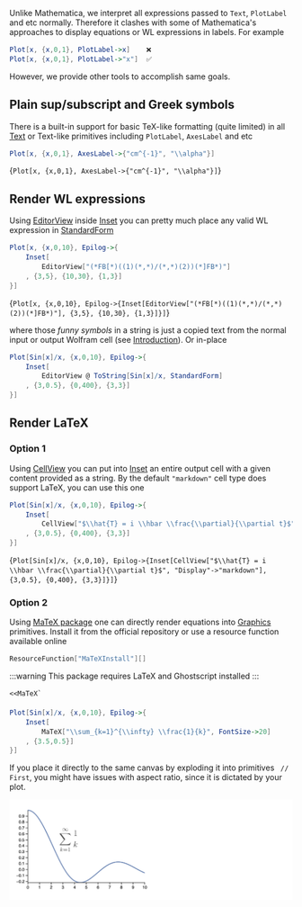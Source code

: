 Unlike Mathematica, we interpret all expressions passed to `Text`, `PlotLabel` and etc normally. Therefore it clashes with some of Mathematica's approaches to display equations or WL expressions in labels. For example

```mathematica
Plot[x, {x,0,1}, PlotLabel->x]    ❌
Plot[x, {x,0,1}, PlotLabel->"x"]  ✅ 
```

However, we provide other tools to accomplish same goals.

## Plain sup/subscript and Greek symbols
There is a built-in support for basic TeX-like formatting (quite limited) in all [Text](frontend/Reference/Graphics3D/Text.md) or Text-like primitives including `PlotLabel`, `AxesLabel` and etc

```mathematica
Plot[x, {x,0,1}, AxesLabel->{"cm^{-1}", "\\alpha"}]
```

<Wl>{`Plot[x, {x,0,1}, AxesLabel->{"cm^{-1}", "\\alpha"}]`}</Wl>

## Render WL expressions
Using [EditorView](frontend/Reference/GUI/EditorView.md) inside [Inset](frontend/Reference/Graphics/Inset.md) you can pretty much place any valid WL expression in [StandardForm](frontend/Reference/Formatting/StandardForm.md) 

```mathematica
Plot[x, {x,0,10}, Epilog->{
	Inset[
		EditorView["(*FB[*)((1)(*,*)/(*,*)(2))(*]FB*)"]
	, {3,5}, {10,30}, {1,3}]
}]
```

<Wl>{`Plot[x, {x,0,10}, Epilog->{Inset[EditorView["(*FB[*)((1)(*,*)/(*,*)(2))(*]FB*)"], {3,5}, {10,30}, {1,3}]}]`}</Wl>

where those *funny symbols* in a string is just a copied text from the normal input or output Wolfram cell (see [Introduction](frontend/Symbolic%20programming.md#Introduction)). Or in-place

```mathematica
Plot[Sin[x]/x, {x,0,10}, Epilog->{
	Inset[
		EditorView @ ToString[Sin[x]/x, StandardForm]
	, {3,0.5}, {0,400}, {3,3}]
}]
```

## Render LaTeX

### Option 1
Using [CellView](frontend/Reference/GUI/CellView.md) you can put into [Inset](frontend/Reference/Graphics/Inset.md) an entire output cell with a given content provided as a string. By the default `"markdown"` cell type does support LaTeX, you can use this one

```mathematica
Plot[Sin[x]/x, {x,0,10}, Epilog->{
	Inset[
		CellView["$\\hat{T} = i \\hbar \\frac{\\partial}{\\partial t}$", "Display"->"markdown"]
	, {3,0.5}, {0,400}, {3,3}]
}]
```

<Wl>{`Plot[Sin[x]/x, {x,0,10}, Epilog->{Inset[CellView["$\\hat{T} = i \\hbar \\frac{\\partial}{\\partial t}$", "Display"->"markdown"], {3,0.5}, {0,400}, {3,3}]}]`}</Wl>

### Option 2
Using [MaTeX package](https://github.com/szhorvat/MaTeX) one can directly render equations into [Graphics](frontend/Reference/Graphics/Graphics.md) primitives. Install it from the official repository or use a resource function available online

```mathematica
ResourceFunction["MaTeXInstall"][]
```

:::warning
This package requires LaTeX and Ghostscript installed
:::

```mathematica
<<MaTeX`

Plot[Sin[x]/x, {x,0,10}, Epilog->{
	Inset[
		MaTeX["\\sum_{k=1}^{\\infty} \\frac{1}{k}", FontSize->20]
	, {3.5,0.5}]
}]
```

If you place it directly to the same canvas by exploding it into primitives ` // First`, you might have issues with aspect ratio, since it is dictated by your plot.

![](./../../../Screenshot%202024-12-19%20at%2009.47.06.png)
